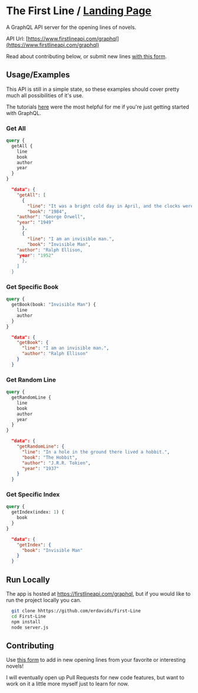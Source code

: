 
# The First Line / [Landing Page](https://www.firstlineapi.com)

A GraphQL API server for the opening lines of novels.

API Url: [https://www.firstlineapi.com/graphql](https://www.firstlineapi.com/graphql)

Read about contributing below, or submit new lines [with this form](https://docs.google.com/forms/d/e/1FAIpQLSc4Qsz4TdLKLe59xrw8wPV1CGFsaTJNOKGHr489Hp80LAuFlg/viewform?usp=sf_link).

## Usage/Examples
This API is still in a simple state, so these examples should cover pretty much all possibilities of it's use.

The tutorials [here](https://graphql.org/graphql-js/) were the most helpful for me if you're just getting started with GraphQL.
### Get All
```graphql
query {
  getAll {
    line
    book
    author
    year
  }
}
```
```JSON
  "data": {
    "getAll": [
      {
        "line": "It was a bright cold day in April, and the clocks were striking thirteen.",
        "book": "1984",
	"author": "George Orwell",
	"year": "1949"
      },
      {
        "line": "I am an invisible man.",
        "book": "Invisible Man",
	"author": "Ralph Ellison,
	"year": "1952"
      },
    ]
  }
```
### Get Specific Book
```graphql
query {
  getBook(book: "Invisible Man") {
    line 
    author
  }
}
```
```JSON
  "data": {
    "getBook": {
      "line": "I am an invisible man.",
      "author": "Ralph Ellison"
    }
  }
```

### Get Random Line 
```graphql
query {
  getRandomLine {
    line
    book
    author
    year
  }
}
```
```JSON
  "data": {
    "getRandomLine": {
      "line": "In a hole in the ground there lived a hobbit.",
      "book": "The Hobbit",
      "author": "J.R.R. Tokien",
      "year": "1937"
    }
  }
```

### Get Specific Index
```graphql
query {
  getIndex(index: 1) {
    book
  }
}
```
```JSON
  "data": {
    "getIndex": {
      "book": "Invisible Man"
    }
  }
```






  
## Run Locally

The app is hosted at https://firstlineapi.com/graphql, but if you would like to run the project locally you can.

```bash
  git clone hhttps://github.com/erdavids/First-Line
  cd First-Line
  npm install
  node server.js
```

  
## Contributing

Use [this form](https://docs.google.com/forms/d/e/1FAIpQLSc4Qsz4TdLKLe59xrw8wPV1CGFsaTJNOKGHr489Hp80LAuFlg/viewform?usp=sf_link) to add in new opening lines from your favorite or interesting novels! 

I will eventually open up Pull Requests for new code features, but want to work on it a little more myself just to learn for now.


  
